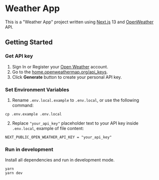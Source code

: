 # Weather App

This is a "Weather App" project written using [Next.js](https://nextjs.org/) 13 and [OpenWeather](https://openweathermap.org/) API.

## Getting Started

### Get API key

1. Sign In or Register your [Open Weather](https://home.openweathermap.org/users/sign_in) account.
2. Go to the [home.openweathermap.org/api_keys](https://home.openweathermap.org/api_keys).
3. Click **Generate** button to create your personal API key.

### Set Environment Variables

1. Rename `.env.local.example` to `.env.local`, or use the following command:

```
cp .env.example .env.local
```

2. Replace `"your_api_key"` placeholder text to your API key inside `.env.local`, example of file content:

```
NEXT_PUBLIC_OPEN_WEATHER_API_KEY = "your_api_key"
```

### Run in development

Install all dependencies and run in development mode.

```
yarn
yarn dev
```
